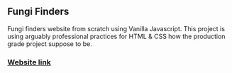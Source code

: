 ## Fungi Finders

Fungi finders website from scratch using Vanilla Javascript. This project is using arguably professional practices for HTML & CSS how the production grade project suppose to be.

### [Website link](https://fungi-finders-example.netlify.app/)
